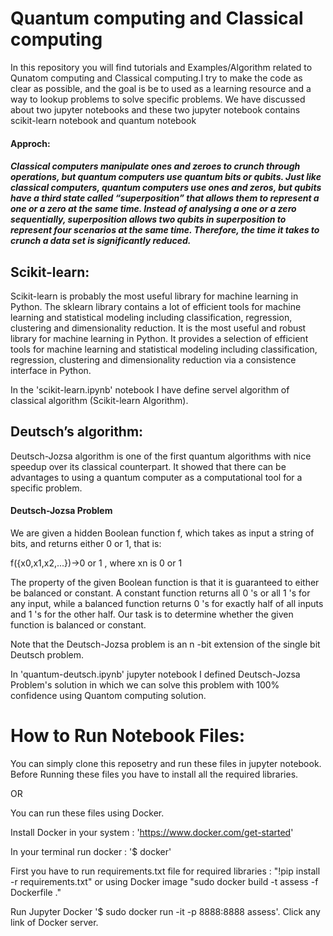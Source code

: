 # Quantum computing and Classical computing 
In this repository you will find tutorials and Examples/Algorithm related to Qunatom computing and Classical computing.I try to make the code as clear as possible, and the goal is be to used as a learning resource and a way to lookup problems to solve specific problems. We have discussed about two jupyter notebooks and these two jupyter notebook contains scikit-learn notebook and quantum notebook

#### Approch:
##### Classical computers manipulate ones and zeroes to crunch through operations, but quantum computers use quantum bits or qubits. Just like classical computers, quantum computers use ones and zeros, but qubits have a third state called “superposition” that allows them to represent a one or a zero at the same time. Instead of analysing a one or a zero sequentially, superposition allows two qubits in superposition to represent four scenarios at the same time. Therefore, the time it takes to crunch a data set is significantly reduced.

## Scikit-learn:
Scikit-learn is probably the most useful library for machine learning in Python. The sklearn library contains a lot of efficient tools for machine learning and statistical modeling including classification, regression, clustering and dimensionality reduction. It is the most useful and robust library for machine learning in Python. It provides a selection of efficient tools for machine learning and statistical modeling including classification, regression, clustering and dimensionality reduction via a consistence interface in Python.

In the 'scikit-learn.ipynb' notebook I have define servel algorithm of classical algorithm (Scikit-learn Algorithm).

## Deutsch’s algorithm:
Deutsch-Jozsa algorithm is one of the first quantum algorithms with nice speedup over its classical counterpart. It showed that there can be advantages to using a quantum computer as a computational tool for a specific problem.

#### Deutsch-Jozsa Problem 
We are given a hidden Boolean function f, which takes as input a string of bits, and returns either 0 or 1, that is:

f({x0,x1,x2,...})→0 or 1 , where xn is 0 or 1
 
The property of the given Boolean function is that it is guaranteed to either be balanced or constant. A constant function returns all 0 's or all  1 's for any input, while a balanced function returns 0 's for exactly half of all inputs and 1 's for the other half. Our task is to determine whether the given function is balanced or constant.

Note that the Deutsch-Jozsa problem is an n -bit extension of the single bit Deutsch problem.

In 'quantum-deutsch.ipynb' jupyter notebook I defined Deutsch-Jozsa Problem's solution in which we can solve this problem with 100% confidence using Quantom computing solution.

# How to Run Notebook Files:
You can simply clone this reposetry and run these files in jupyter notebook. Before Running these files you have to install all the required libraries.

OR

You can run these files using Docker.

Install Docker in your system : 'https://www.docker.com/get-started'

In your terminal run docker : '$ docker'

First you have to run requirements.txt file for required libraries :
"!pip install -r requirements.txt" or using Docker image "sudo docker build -t assess -f Dockerfile ."

Run Jupyter Docker '$ sudo docker run -it -p 8888:8888 assess'. Click any link of Docker server.
